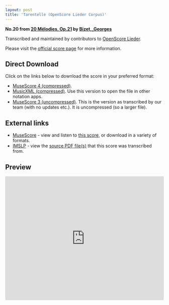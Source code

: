 ```yaml
---
layout: post
title: 'Tarentelle (OpenScore Lieder Corpus)'
---
```


__No.20 from [20 Mélodies, Op.21](https://fourscoreandmore.org/OpenScore/Bizet%2C_Georges/20_M%C3%A9lodies%2C_Op.21/) by [Bizet,_Georges](https://fourscoreandmore.org/OpenScore/Bizet%2C_Georges)__

Transcribed and maintained by contributors to [OpenScore Lieder].

Please visit the [official score page] for more information.

[official score page]: https://musescore.com/openscore-lieder-corpus/scores/6908450
[OpenScore Lieder]: https://musescore.com/openscore-lieder-corpus

## Direct Download

Click on the links below to download the score in your preferred format:
- [MuseScore 4 (compressed)](https://fourscoreandmore.org/OpenScore/Bizet%2C_Georges/20_M%C3%A9lodies%2C_Op.21/20_Tarentelle.mscz).
- [MusicXML (compressed)](https://fourscoreandmore.org/OpenScore/Bizet%2C_Georges/20_M%C3%A9lodies%2C_Op.21/20_Tarentelle.mxl). Use this version to open the file in other notation apps.
- [MuseScore 3 (uncompressed)](https://raw.githubusercontent.com/OpenScore/Lieder/refs/heads/main/scores/Bizet%2C_Georges/20_M%C3%A9lodies%2C_Op.21/20_Tarentelle/lc6908450.mscx). This is the version as transcribed by our team (with no updates etc.). It is uncompressed (so a larger file).

## External links

- [MuseScore] - view and listen to [this score][MuseScore], or download in a variety of formats.
- [IMSLP] - view the [source PDF file(s)][IMSLP] that this score was transcribed from.

[MuseScore]: https://musescore.com/score/6908450
[IMSLP]: https://imslp.org/wiki/Special:ReverseLookup/342985

## Preview

<iframe width="100%" height="394" src="https://musescore.com/openscore-lieder-corpus/scores/6908450/embed" frameborder="0" allowfullscreen allow="autoplay; fullscreen"></iframe>
